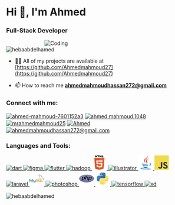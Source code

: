 <h1 align="left">Hi 👋, I'm Ahmed</h1>
<h3 align="left">Full-Stack Developer</h3>
<img align="right" alt="Coding" width="400" src="https://camo.githubusercontent.com/15857bd385b12298e036391e6b9644e481eb0903f46311126cb5f571df2b3686/68747470733a2f2f77686f736172676879612e6e65746c6966792e6170702f636f6e74656e742f67697068792e676966" >

<p align="left"> <img src="https://komarev.com/ghpvc/?username=hebaabdelhamed&label=Profile%20views&color=0e75b6&style=flat" alt="hebaabdelhamed" /> </p>

- 👨‍💻 All of my projects are available at [https://github.com/Ahmedmahmoud27](https://github.com/Ahmedmahmoud27)

- 📫 How to reach me **ahmedmahmoudhassan272@gmail.com**

<h3 align="left">Connect with me:</h3>
<p align="left">
    <a href="https://www.linkedin.com/in/ahmed-mahmoud-7601152a3/" target="blank"><img align="center" src="https://raw.githubusercontent.com/rahuldkjain/github-profile-readme-generator/master/src/images/icons/Social/linked-in-alt.svg" alt="ahmed-mahmoud-7601152a3" height="30" width="40" /></a>
    <a href="https://web.facebook.com/ahmed.mahmoud.1048" target="blank"><img align="center" src="https://raw.githubusercontent.com/rahuldkjain/github-profile-readme-generator/master/src/images/icons/Social/facebook.svg" alt="ahmed.mahmoud.1048" height="30" width="40" /></a>
    <a href="https://www.instagram.com/mrahmedmahmoud25/" target="blank"><img align="center" src="https://raw.githubusercontent.com/rahuldkjain/github-profile-readme-generator/master/src/images/icons/Social/instagram.svg" alt="mrahmedmahmoud25" height="30" width="40" /></a>
     <a href="https://github.com/Ahmedmahmoud27" target="blank"><img align="center" src="https://upload.wikimedia.org/wikipedia/commons/9/91/Octicons-mark-github.svg" alt="Ahmed" height="30" width="40" /></a>
       <a href="mailto: ahmedmahmoudhassan272@gmail.com" target="blank"><img align="center" src="https://cdn.worldvectorlogo.com/logos/gmail-icon-3.svg" alt="ahmedmahmoudhassan272@gmail.com" height="30" width="40" /></a>
</p>

<h3 align="left">Languages and Tools:</h3>
<p align="left">  <a href="https://dart.dev" target="_blank" rel="noreferrer"> <img src="https://www.vectorlogo.zone/logos/dartlang/dartlang-icon.svg" alt="dart" width="40" height="40"/> </a> <a href="https://www.figma.com/" target="_blank" rel="noreferrer"> <img src="https://www.vectorlogo.zone/logos/figma/figma-icon.svg" alt="figma" width="40" height="40"/> </a> <a href="https://flutter.dev" target="_blank" rel="noreferrer"> <img src="https://www.vectorlogo.zone/logos/flutterio/flutterio-icon.svg" alt="flutter" width="40" height="40"/> </a> <a href="https://hadoop.apache.org/" target="_blank" rel="noreferrer"> <img src="https://www.vectorlogo.zone/logos/apache_hadoop/apache_hadoop-icon.svg" alt="hadoop" width="40" height="40"/> </a> <a href="https://www.w3.org/html/" target="_blank" rel="noreferrer"> <img src="https://raw.githubusercontent.com/devicons/devicon/master/icons/html5/html5-original-wordmark.svg" alt="html5" width="40" height="40"/> </a> <a href="https://www.adobe.com/in/products/illustrator.html" target="_blank" rel="noreferrer"> <img src="https://www.vectorlogo.zone/logos/adobe_illustrator/adobe_illustrator-icon.svg" alt="illustrator" width="40" height="40"/> </a> <a href="https://www.java.com" target="_blank" rel="noreferrer"> <img src="https://raw.githubusercontent.com/devicons/devicon/master/icons/java/java-original.svg" alt="java" width="40" height="40"/> </a> <a href="https://developer.mozilla.org/en-US/docs/Web/JavaScript" target="_blank" rel="noreferrer"> <img src="https://raw.githubusercontent.com/devicons/devicon/master/icons/javascript/javascript-original.svg" alt="javascript" width="40" height="40"/> </a> <a href="https://laravel.com/" target="_blank" rel="noreferrer"> <img src="https://upload.wikimedia.org/wikipedia/commons/thumb/9/9a/Laravel.svg/1969px-Laravel.svg.png" alt="laravel" width="40" height="40"/> </a> <a href="https://www.mysql.com/" target="_blank" rel="noreferrer"> <img src="https://raw.githubusercontent.com/devicons/devicon/master/icons/mysql/mysql-original-wordmark.svg" alt="mysql" width="40" height="40"/> </a>  <a href="https://www.photoshop.com/en" target="_blank" rel="noreferrer"> <img src="https://upload.wikimedia.org/wikipedia/commons/thumb/a/af/Adobe_Photoshop_CC_icon.svg/1051px-Adobe_Photoshop_CC_icon.svg.png" alt="photoshop" width="40" height="40"/> </a> <a href="https://www.php.net" target="_blank" rel="noreferrer"> <img src="https://raw.githubusercontent.com/devicons/devicon/master/icons/php/php-original.svg" alt="php" width="40" height="40"/> </a> <a href="https://www.python.org" target="_blank" rel="noreferrer"> <img src="https://raw.githubusercontent.com/devicons/devicon/master/icons/python/python-original.svg" alt="python" width="40" height="40"/> </a> <a href="https://www.tensorflow.org" target="_blank" rel="noreferrer"> <img src="https://www.vectorlogo.zone/logos/tensorflow/tensorflow-icon.svg" alt="tensorflow" width="40" height="40"/> </a> <a href="https://www.adobe.com/products/xd.html" target="_blank" rel="noreferrer"> <img src="https://upload.wikimedia.org/wikipedia/commons/thumb/c/c2/Adobe_XD_CC_icon.svg/800px-Adobe_XD_CC_icon.svg.png" alt="xd" width="40" height="40"/> </a> </p>

<p><img align="center" src="https://github-readme-stats.vercel.app/api/top-langs?username=hebaabdelhamed&show_icons=true&locale=en&layout=compact" alt="hebaabdelhamed" /></p>
